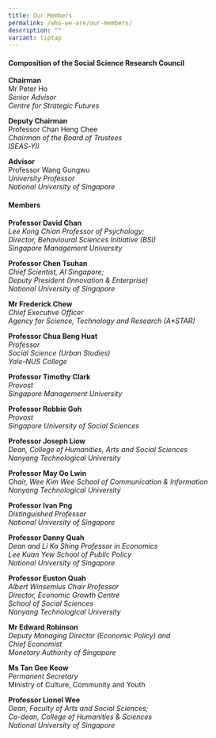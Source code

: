 ```yaml
---
title: Our Members
permalink: /who-we-are/our-members/
description: ""
variant: tiptap
---
```

<h4><strong>Composition of the Social Science Research Council</strong></h4>
<p><strong>Chairman</strong> 
<br>Mr Peter Ho
<br><em>Senior Advisor</em> 
<br><em>Centre for Strategic Futures</em>
</p>
<p><strong>Deputy Chairman</strong> 
<br>Professor Chan Heng Chee
<br><em>Chairman of the Board of Trustees</em> 
<br><em>ISEAS-YII</em>
</p>
<p><strong>Advisor</strong> 
<br>Professor Wang Gungwu
<br><em>University Professor</em> 
<br><em>National University of Singapore</em>
</p>
<h4><strong>Members</strong></h4>
<p><strong>Professor David Chan</strong> 
<br><em>Lee Kong Chian Professor of Psychology;<br>Director, Behavioural Sciences Initiative (BSI)</em> 
<br><em>Singapore Management University</em>
</p>
<p><strong>Professor Chen Tsuhan</strong> 
<br><em>Chief Scientist, AI Singapore;<br>Deputy President (Innovation &amp; Enterprise)</em> 
<br><em>National University of Singapore</em>
</p>
<p><strong>Mr Frederick Chew</strong> 
<br><em>Chief Executive Officer</em> 
<br><em>Agency for Science, Technology and Research (A*STAR)</em>
</p>
<p><strong>Professor Chua Beng Huat</strong> 
<br><em>Professor</em> 
<br><em>Social Science (Urban Studies)</em> 
<br><em>Yale-NUS College</em>
</p>
<p><strong>Professor Timothy Clark</strong> 
<br><em>Provost</em> 
<br><em>Singapore Management University</em>
</p>
<p><strong>Professor Robbie Goh</strong> 
<br><em>Provost<br>Singapore University of Social Sciences</em>
</p>
<p><strong>Professor Joseph Liow</strong> 
<br><em>Dean, College of Humanities, Arts and Social Sciences</em> 
<br><em>Nanyang Technological University</em>
</p>
<p><strong>Professor May Oo Lwin</strong> 
<br><em>Chair, Wee Kim Wee School of Communication &amp; Information</em> 
<br><em>Nanyang Technological University</em>
</p>
<p><strong>Professor Ivan Png</strong> 
<br><em>Distinguished Professor</em> 
<br><em>National University of Singapore</em>
</p>
<p><strong>Professor Danny Quah</strong> 
<br><em>Dean and Li Ka Shing Professor in Economics</em> 
<br><em>Lee Kuan Yew School of Public Policy</em> 
<br><em>National University of Singapore</em>
</p>
<p><strong>Professor Euston Quah</strong> 
<br><em>Albert Winsemius Chair Professor</em> 
<br><em>Director, Economic Growth Centre</em> 
<br><em>School of Social Sciences</em> 
<br><em>Nanyang Technological University</em>
</p>
<p><strong>Mr Edward Robinson</strong> 
<br><em>Deputy Managing Director (Economic Policy) and<br>Chief Economist</em> 
<br><em>Monetary Authority of Singapore</em>
</p>
<p><strong>Ms Tan Gee Keow</strong> 
<br><em>Permanent Secretary</em> 
<br>Ministry of Culture, Community and Youth</p>
<p><strong>Professor Lionel Wee</strong> 
<br><em>Dean, Faculty of Arts and Social Sciences;</em> 
<br><em>Co-dean, College of Humanities &amp; Sciences</em> 
<br><em>National University of Singapore</em>
</p>